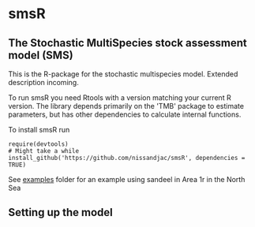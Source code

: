 # smsR
## The Stochastic MultiSpecies stock assessment model (SMS)

This is the R-package for the stochastic multispecies model. Extended description incoming.

To run smsR you need Rtools with a version matching your current R version. The library depends primarily on the 'TMB' package to estimate parameters, but has other dependencies to calculate internal functions.

To install smsR run

```
require(devtools)
# Might take a while
install_github('https://github.com/nissandjac/smsR', dependencies = TRUE)

```

See [examples](https://github.com/nissandjac/smsR/tree/main/examples) folder for an example using sandeel in Area 1r in the North Sea

## Setting up the model 
